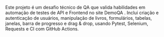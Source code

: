 Este projeto é um desafio técnico de QA que valida habilidades em automação de testes de API e Frontend no site DemoQA
. Inclui criação e autenticação de usuários, manipulação de livros, formulários, tabelas, janelas, barra de progresso e drag & drop, usando Pytest, Selenium, Requests e CI com GitHub Actions.
